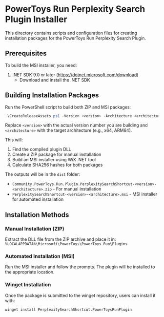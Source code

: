 # PowerToys Run Perplexity Search Plugin Installer

This directory contains scripts and configuration files for creating installation packages for the PowerToys Run Perplexity Search Plugin.

## Prerequisites

To build the MSI installer, you need:

1. .NET SDK 9.0 or later (https://dotnet.microsoft.com/download)
   - Download and install the .NET SDK

## Building Installation Packages

Run the PowerShell script to build both ZIP and MSI packages:

```powershell
.\CreateReleaseAssets.ps1 -Version <version> -Architecture <architecture>
```

Replace `<version>` with the actual version number you are building and `<architecture>` with the target architecture (e.g., x64, ARM64).

This will:
1. Find the compiled plugin DLL
2. Create a ZIP package for manual installation
3. Build an MSI installer using WiX .NET tool
4. Calculate SHA256 hashes for both packages

The outputs will be in the `dist` folder:
- `Community.PowerToys.Run.Plugin.PerplexitySearchShortcut-<version>-<architecture>.zip` - For manual installation
- `PerplexitySearchShortcut-<version>-<architecture>.msi` - MSI installer for automated installation

## Installation Methods

### Manual Installation (ZIP)
Extract the DLL file from the ZIP archive and place it in:
`%LOCALAPPDATA%\Microsoft\PowerToys\PowerToys Run\Plugins`

### Automated Installation (MSI)
Run the MSI installer and follow the prompts. The plugin will be installed to the appropriate location.

### Winget Installation
Once the package is submitted to the winget repository, users can install it with:
```
winget install PerplexitySearchShortcut.PowerToysRunPlugin
```
